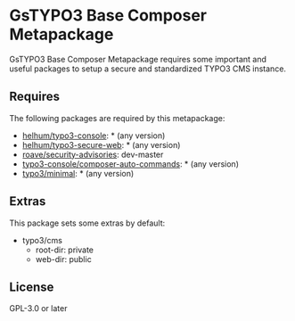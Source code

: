 # GsTYPO3 Base Composer Metapackage

GsTYPO3 Base Composer Metapackage requires some important and useful packages
to setup a secure and standardized TYPO3 CMS instance.

## Requires

The following packages are required by this metapackage:

* [helhum/typo3-console](https://packagist.org/packages/helhum/typo3-console): * (any version)
* [helhum/typo3-secure-web](https://packagist.org/packages/helhum/typo3-secure-web): * (any version)
* [roave/security-advisories](https://packagist.org/packages/roave/security-advisories): dev-master
* [typo3-console/composer-auto-commands](https://packagist.org/packages/typo3-console/composer-auto-commands): * (any version)
* [typo3/minimal](https://packagist.org/packages/typo3/minimal): * (any version)

## Extras

This package sets some extras by default:

* typo3/cms
  * root-dir: private
  * web-dir: public

## License

GPL-3.0 or later
